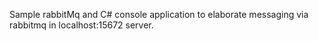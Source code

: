 Sample rabbitMq and C# console application to elaborate messaging via rabbitmq in localhost:15672 server.
